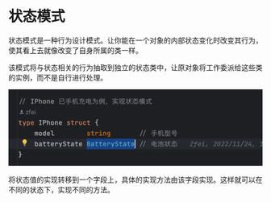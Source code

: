 # 状态模式
状态模式是一种行为设计模式。让你能在一个对象的内部状态变化时改变其行为，使其看上去就像改变了自身所属的类一样。

该模式将与状态相关的行为抽取到独立的状态类中，让原对象将工作委派给这些类的实例，而不是自行进行处理。

![](state.png)

将状态值的实现转移到一个字段上，具体的实现方法由该字段实现。这样就可以在不同的状态下，实现不同的方法。

